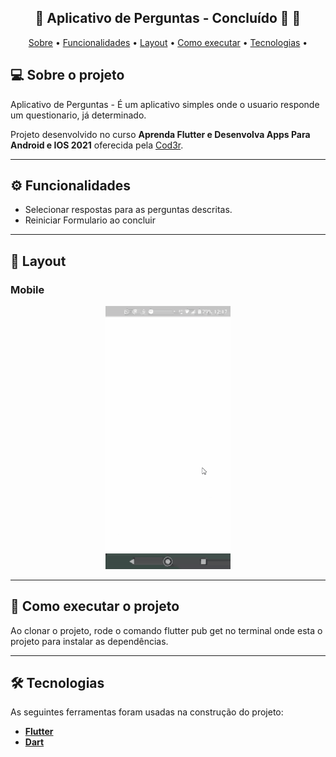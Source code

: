 <h2 align="center"> 
	🚧  Aplicativo de Perguntas - Concluído 🚀 🚧
</h2>

<p align="center">
 <a href="#-sobre-o-projeto">Sobre</a> •
 <a href="#-funcionalidades">Funcionalidades</a> •
 <a href="#-layout">Layout</a> • 
 <a href="#-como-executar-o-projeto">Como executar</a> • 
 <a href="#-tecnologias">Tecnologias</a> • 
</p>

## 💻 Sobre o projeto

Aplicativo de Perguntas - É um aplicativo simples onde o usuario responde um questionario, já determinado. 


Projeto desenvolvido no curso **Aprenda Flutter e Desenvolva Apps Para Android e IOS 2021** oferecida pela [Cod3r](https://www.udemy.com/course/curso-flutter/).

---

## ⚙️ Funcionalidades

- Selecionar respostas para as perguntas descritas.
- Reiniciar Formulario ao concluir

---
## 🎨 Layout

### Mobile

<p align="center">
  <img title="#NextLevelWeek" src="git\Questionario.gif" width="200px">
</p>

---

## 🚀 Como executar o projeto

Ao clonar o projeto, rode o comando flutter pub get no terminal onde esta o projeto para instalar as dependências.

---

## 🛠 Tecnologias
As seguintes ferramentas foram usadas na construção do projeto:

-  **[Flutter](https://flutter.dev)**
-  **[Dart](https://dart.dev)**

